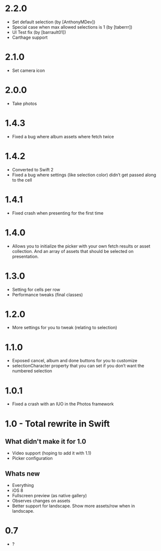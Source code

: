 # 2.2.0
* Set default selection (by [AnthonyMDev])
* Special case when max allowed selections is 1 (by [taberrr])
* UI Test fix (by [barrault01])
* Carthage support

# 2.1.0
* Set camera icon

# 2.0.0
* Take photos

# 1.4.3
* Fixed a bug where album assets where fetch twice

# 1.4.2
* Converted to Swift 2
* Fixed a bug where settings (like selection color) didn’t get passed along to the cell

# 1.4.1
* Fixed crash when presenting for the first time

# 1.4.0
* Allows you to initialize the picker with your own fetch results or asset collection. And an array of assets that should be selected on presentation.

# 1.3.0
* Setting for cells per row
* Performance tweaks (final classes)

# 1.2.0
* More settings for you to tweak (relating to selection)

# 1.1.0
* Exposed cancel, album and done buttons for you to customize
* selectionCharacter property that you can set if you don’t want the numbered selection

# 1.0.1
* Fixed a crash with an IUO in the Photos framework

# 1.0 - Total rewrite in Swift
## What didn't make it for 1.0
* Video support (hoping to add it with 1.1)
* Picker configuration

## Whats new
* Everything
* iOS 8
* Fullscreen preview (as native gallery)
* Observes changes on assets
* Better support for landscape. Show more assets/row when in landscape.

# 0.7
* ?
